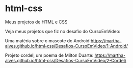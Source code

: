 # html-css
 Meus projetos de HTML e CSS

Veja meus projetos que fiz no desafio do CursoEmVideo:

Uma matéria sobre o mascote do Android:https://martha-alves.github.io/html-css/Desafios-CursoEmVideo/1-Android/

Projeto cordel, um poema de Milton Duarte: https://martha-alves.github.io/html-css/Desafios-CursoEmVideo/2-Cordel/

